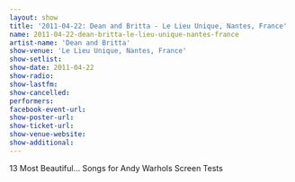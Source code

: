 ```yaml
---
layout: show
title: '2011-04-22: Dean and Britta - Le Lieu Unique, Nantes, France'
name: 2011-04-22-dean-britta-le-lieu-unique-nantes-france
artist-name: 'Dean and Britta'
show-venue: 'Le Lieu Unique, Nantes, France'
show-setlist: 
show-date: 2011-04-22
show-radio: 
show-lastfm: 
show-cancelled: 
performers: 
facebook-event-url: 
show-poster-url: 
show-ticket-url: 
show-venue-website: 
show-additional: 
---
```


13 Most Beautiful... Songs for Andy Warhols Screen Tests